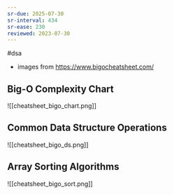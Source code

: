 ```yaml
---
sr-due: 2025-07-30
sr-interval: 434
sr-ease: 230
reviewed: 2023-07-30
---
```


#dsa 


- images from https://www.bigocheatsheet.com/
## Big-O Complexity Chart
![[cheatsheet_bigo_chart.png]]


## Common Data Structure Operations

![[cheatsheet_bigo_ds.png]]

## Array Sorting Algorithms
![[cheatsheet_bigo_sort.png]]
